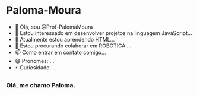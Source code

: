 # Paloma-Moura
- 👋 Olá, sou @Prof-PalomaMoura
- 👀 Estou interessado em desenvolver projetos na linguagem JavaScript...
- 🌱 Atualmente estou aprendendo HTML...
- 💞️ Estou procurando colaborar em ROBÓTICA  ...
- 📫 Como entrar em contato comigo...
- 😄 Pronomes: ...
- ⚡ Curiosidade: ...



### Olá, me chamo **Paloma.**
